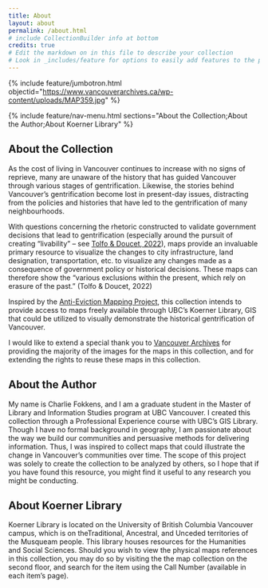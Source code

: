 ```yaml
---
title: About
layout: about
permalink: /about.html
# include CollectionBuilder info at bottom
credits: true
# Edit the markdown on in this file to describe your collection
# Look in _includes/feature for options to easily add features to the page
---
```


{% include feature/jumbotron.html objectid="https://www.vancouverarchives.ca/wp-content/uploads/MAP359.jpg" %}

{% include feature/nav-menu.html sections="About the Collection;About the Author;About Koerner Library" %}

## About the Collection

As the cost of living in Vancouver continues to increase with no signs of reprieve, many are unaware of the history that has guided Vancouver through various stages of gentrification. Likewise, the stories behind Vancouver’s gentrification become lost in present-day issues, distracting from the policies and histories that have led to the gentrification of many neighbourhoods. 

With questions concerning the rhetoric constructed to validate government decisions that lead to gentrification (especially around the pursuit of creating “livability” – see [Tolfo & Doucet, 2022](/citations.html)), maps provide an invaluable primary resource to visualize the changes to city infrastructure, land designation, transportation, etc. to visualize any changes made as a consequence of government policy or historical decisions. These maps can therefore show the “various exclusions within the present, which rely on erasure of the past.” (Tolfo & Doucet, 2022)

Inspired by the [Anti-Eviction Mapping Project](https://antievictionmap.com/), this collection intends to provide access to maps freely available through UBC’s Koerner Library, GIS that could be utilized to visually demonstrate the historical gentrification of Vancouver.

I would like to extend a special thank you to [Vancouver Archives](https://searcharchives.vancouver.ca/) for providing the majority of the images for the maps in this collection, and for extending the rights to reuse these maps in this collection. 



## About the Author

My name is Charlie Fokkens, and I am a graduate student in the Master of Library and Information Studies program at UBC Vancouver. I created this collection through a Professional Experience course with UBC’s GIS Library. Though I have no formal background in geography, I am passionate about the way we build our communities and persuasive methods for delivering information. Thus, I was inspired to collect maps that could illustrate the change in Vancouver’s communities over time. The scope of this project was solely to create the collection to be analyzed by others, so I hope that if you have found this resource, you might find it useful to any research you might be conducting. 



## About Koerner Library

Koerner Library is located on the University of British Columbia Vancouver campus, which is on theTraditional, Ancestral, and Unceded territories of the Musqueam people. This library houses resources for the Humanities and Social Sciences. Should you wish to view the physical maps references in this collection, you may do so by visiting the the map collection on the second floor, and search for the item using the Call Number (available in each item’s page).


